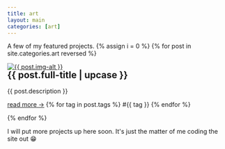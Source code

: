 ```yaml
---
title: art
layout: main
categories: [art]
---
```


A few of my featured projects.
{% assign i = 0 %}
{% for post in site.categories.art reversed %}

<div style="animation-delay:calc({% increment i %} * 0.3s);" class="gallery">
    <a target="_blank" href="{{ post.image }}">
        <img src="{{ post.image }}" alt="{{ post.img-alt }}" />
    </a>
    <div class="desc">
        <h2 style="margin-top: 0; line-height: 1em;">{{ post.full-title | upcase }}</h2>
        <p>{{ post.description }}</p>
        <span class="bottomrow">
            <span class="tags">
                <a class="button link" href="{{ post.url }}">
                    read more &#x2192;</a>
            </span>
            <span class="tags">
                {% for tag in post.tags %}
                <a class="tag link">#{{ tag }}</a>
                {% endfor %}
            </span>
        </span>
    </div>
</div>

{% endfor %}

I will put more projects up here soon. It's just the matter of me coding the site out 😁
